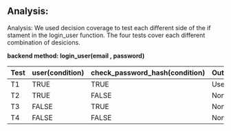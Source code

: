 ﻿## Analysis:
Analysis: We used decision coverage to test each different side of the if stament in the login_user function. The four tests cover each different combination of desicions.

**backend method: login_user(email , password)**

| Test 	| user(condition) 	| check_password_hash(condition) 	|  Output 	|
|------	|-----------------	|--------------------------------	|---------	|
| T1   	| TRUE            	| TRUE                           	| User    	|
| T2   	| TRUE            	| FALSE                          	| None    	|
| T3   	| FALSE           	| TRUE                           	| None    	|
| T4   	| FALSE           	| FALSE                          	| None    	|                                                                                                                                                      
